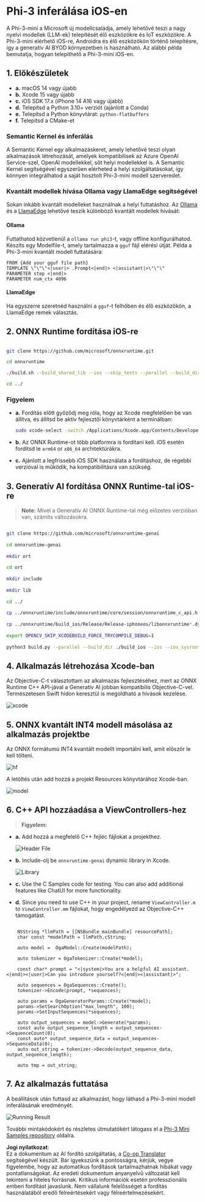 <!--
CO_OP_TRANSLATOR_METADATA:
{
  "original_hash": "82af197df38d25346a98f1f0e84d1698",
  "translation_date": "2025-05-09T11:04:33+00:00",
  "source_file": "md/01.Introduction/03/iOS_Inference.md",
  "language_code": "hu"
}
-->
# **Phi-3 inferálása iOS-en**

A Phi-3-mini a Microsoft új modellcsaládja, amely lehetővé teszi a nagy nyelvi modellek (LLM-ek) telepítését élő eszközökre és IoT eszközökre. A Phi-3-mini elérhető iOS-re, Androidra és élő eszközökön történő telepítésre, így a generatív AI BYOD környezetben is használható. Az alábbi példa bemutatja, hogyan telepíthető a Phi-3-mini iOS-en.

## **1. Előkészületek**

- **a.** macOS 14 vagy újabb
- **b.** Xcode 15 vagy újabb
- **c.** iOS SDK 17.x (iPhone 14 A16 vagy újabb)
- **d.** Telepítsd a Python 3.10+ verziót (ajánlott a Conda)
- **e.** Telepítsd a Python könyvtárat: `python-flatbuffers`
- **f.** Telepítsd a CMake-et

### Semantic Kernel és inferálás

A Semantic Kernel egy alkalmazáskeret, amely lehetővé teszi olyan alkalmazások létrehozását, amelyek kompatibilisek az Azure OpenAI Service-szel, OpenAI modellekkel, sőt helyi modellekkel is. A Semantic Kernel segítségével egyszerűen elérheted a helyi szolgáltatásokat, így könnyen integrálhatod a saját hosztolt Phi-3-mini modell szerveredet.

### Kvantált modellek hívása Ollama vagy LlamaEdge segítségével

Sokan inkább kvantált modelleket használnak a helyi futtatáshoz. Az [Ollama](https://ollama.com) és a [LlamaEdge](https://llamaedge.com) lehetővé teszik különböző kvantált modellek hívását:

#### **Ollama**

Futtathatod közvetlenül a `ollama run phi3`-t, vagy offline konfigurálhatod. Készíts egy Modelfile-t, amely tartalmazza a `gguf` fájl elérési útját. Példa a Phi-3-mini kvantált modell futtatására:

```gguf
FROM {Add your gguf file path}
TEMPLATE \"\"\"<|user|> .Prompt<|end|> <|assistant|>\"\"\"
PARAMETER stop <|end|>
PARAMETER num_ctx 4096
```

#### **LlamaEdge**

Ha egyszerre szeretnéd használni a `gguf`-t felhőben és élő eszközökön, a LlamaEdge remek választás.

## **2. ONNX Runtime fordítása iOS-re**

```bash

git clone https://github.com/microsoft/onnxruntime.git

cd onnxruntime

./build.sh --build_shared_lib --ios --skip_tests --parallel --build_dir ./build_ios --ios --apple_sysroot iphoneos --osx_arch arm64 --apple_deploy_target 17.5 --cmake_generator Xcode --config Release

cd ../

```

### **Figyelem**

- **a.** Fordítás előtt győződj meg róla, hogy az Xcode megfelelően be van állítva, és állítsd be aktív fejlesztői könyvtárként a terminálban:

    ```bash
    sudo xcode-select -switch /Applications/Xcode.app/Contents/Developer
    ```

- **b.** Az ONNX Runtime-ot több platformra is fordítani kell. iOS esetén fordítsd le `arm64` or `x86_64` architektúrákra.

- **c.** Ajánlott a legfrissebb iOS SDK használata a fordításhoz, de régebbi verzióval is működik, ha kompatibilitásra van szükség.

## **3. Generatív AI fordítása ONNX Runtime-tal iOS-re**

> **Note:** Mivel a Generatív AI ONNX Runtime-tal még előzetes verzióban van, számíts változásokra.

```bash

git clone https://github.com/microsoft/onnxruntime-genai
 
cd onnxruntime-genai
 
mkdir ort
 
cd ort
 
mkdir include
 
mkdir lib
 
cd ../
 
cp ../onnxruntime/include/onnxruntime/core/session/onnxruntime_c_api.h ort/include
 
cp ../onnxruntime/build_ios/Release/Release-iphoneos/libonnxruntime*.dylib* ort/lib
 
export OPENCV_SKIP_XCODEBUILD_FORCE_TRYCOMPILE_DEBUG=1
 
python3 build.py --parallel --build_dir ./build_ios --ios --ios_sysroot iphoneos --ios_arch arm64 --ios_deployment_target 17.5 --cmake_generator Xcode --cmake_extra_defines CMAKE_XCODE_ATTRIBUTE_CODE_SIGNING_ALLOWED=NO

```

## **4. Alkalmazás létrehozása Xcode-ban**

Az Objective-C-t választottam az alkalmazás fejlesztéséhez, mert az ONNX Runtime C++ API-jával a Generatív AI jobban kompatibilis Objective-C-vel. Természetesen Swift hídon keresztül is megoldható a hívások kezelése.

![xcode](../../../../../translated_images/xcode.6c67033ca85b703e80cc51ecaa681fbcb6ac63cc0c256705ac97bc9ca039c235.hu.png)

## **5. ONNX kvantált INT4 modell másolása az alkalmazás projektbe**

Az ONNX formátumú INT4 kvantált modellt importálni kell, amit először le kell tölteni.

![hf](../../../../../translated_images/hf.b99941885c6561bb3bcc0155d409e713db6d47b4252fb6991a08ffeefc0170ec.hu.png)

A letöltés után add hozzá a projekt Resources könyvtárához Xcode-ban.

![model](../../../../../translated_images/model.f0cb932ac2c7648211fbe5341ee1aa42b77cb7f956b6d9b084afb8fbf52927c7.hu.png)

## **6. C++ API hozzáadása a ViewControllers-hez**

> **Figyelem:**

- **a.** Add hozzá a megfelelő C++ fejléc fájlokat a projekthez.

  ![Header File](../../../../../translated_images/head.2504a93b0be166afde6729fb193ebd14c5acb00a0bb6de1939b8a175b1f630fb.hu.png)

- **b.** Include-olj be `onnxruntime-genai` dynamic library in Xcode.

  ![Library](../../../../../translated_images/lib.86e12a925eb07e4e71a1466fa4f3ad27097e08505d25d34e98c33005d69b6f23.hu.png)

- **c.** Use the C Samples code for testing. You can also add additional features like ChatUI for more functionality.

- **d.** Since you need to use C++ in your project, rename `ViewController.m` to `ViewController.mm` fájlokat, hogy engedélyezd az Objective-C++ támogatást.

```objc

    NSString *llmPath = [[NSBundle mainBundle] resourcePath];
    char const *modelPath = llmPath.cString;

    auto model =  OgaModel::Create(modelPath);

    auto tokenizer = OgaTokenizer::Create(*model);

    const char* prompt = "<|system|>You are a helpful AI assistant.<|end|><|user|>Can you introduce yourself?<|end|><|assistant|>";

    auto sequences = OgaSequences::Create();
    tokenizer->Encode(prompt, *sequences);

    auto params = OgaGeneratorParams::Create(*model);
    params->SetSearchOption("max_length", 100);
    params->SetInputSequences(*sequences);

    auto output_sequences = model->Generate(*params);
    const auto output_sequence_length = output_sequences->SequenceCount(0);
    const auto* output_sequence_data = output_sequences->SequenceData(0);
    auto out_string = tokenizer->Decode(output_sequence_data, output_sequence_length);
    
    auto tmp = out_string;

```

## **7. Az alkalmazás futtatása**

A beállítások után futtasd az alkalmazást, hogy láthasd a Phi-3-mini modell inferálásának eredményét.

![Running Result](../../../../../translated_images/result.7ebd1fe614f809d776c46475275ec72e4ab898c4ec53ae62b29315c064ca6839.hu.jpg)

További mintakódokért és részletes útmutatókért látogass el a [Phi-3 Mini Samples repository](https://github.com/Azure-Samples/Phi-3MiniSamples/tree/main/ios) oldalra.

**Jogi nyilatkozat**:  
Ez a dokumentum az AI fordító szolgáltatás, a [Co-op Translator](https://github.com/Azure/co-op-translator) segítségével készült. Bár igyekszünk a pontosságra, kérjük, vegye figyelembe, hogy az automatikus fordítások tartalmazhatnak hibákat vagy pontatlanságokat. Az eredeti dokumentum anyanyelvű változatát kell tekinteni a hiteles forrásnak. Kritikus információk esetén professzionális emberi fordítást javaslunk. Nem vállalunk felelősséget a fordítás használatából eredő félreértésekért vagy félreértelmezésekért.